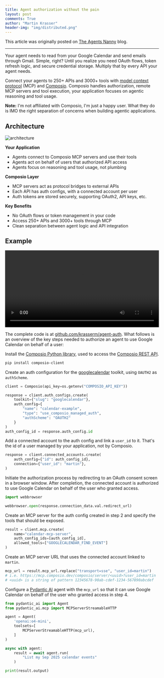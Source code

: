 ```yaml
---
title: Agent authorization without the pain
layout: post
comments: True
author: "Martin Krasser"
header-img: "img/distributed.png"
---
```


This article was originally posted on [The Agents Nanny](https://gradion-ai.github.io/agents-nanny/) blog.

---

Your agent needs to read from your Google Calendar and send emails through Gmail. Simple, right? Until you realize you need OAuth flows, token refresh logic, and secure credential storage. Multiply that by every API your agent needs.

<!-- more -->

Connect your agents to 250+ APIs and 3000+ tools with [model context protocol](https://modelcontextprotocol.io/) (MCP) and [Composio](https://composio.dev/). Composio handles authorization, remote MCP servers and tool execution, your application focuses on agentic reasoning and tool usage. 

**Note:** I'm not affiliated with Composio, I'm just a happy user. What they do is IMO the right separation of concerns when building agentic applications.

## Architecture

![architecture](https://gradion-ai.github.io/agents-nanny/agent-authorization/architecture.png)

**Your Application**

- Agents connect to Composio MCP servers and use their tools
- Agents act on behalf of users that authorized API access
- Agents focus on reasoning and tool usage, not plumbing

**Composio Layer**

- MCP servers act as protocol bridges to external APIs
- Each API has auth configs, with a connected account per user
- Auth tokens are stored securely, supporting OAuth2, API keys, etc.

**Key Benefits**

- No OAuth flows or token management in your code
- Access 250+ APIs and 3000+ tools through MCP
- Clean separation between agent logic and API integration

## Example

<video controls style="width: 100%;">
  <source src="https://gradion-ai.github.io/agents-nanny/agent-authorization/agent-tools.mp4" type="video/mp4">
  Your browser does not support the video tag.
</video>

The complete code is at [github.com/krasserm/agent-auth](https://github.com/krasserm/agent-auth). What follows is an overview of the key steps needed to authorize an agent to use Google Calendar on behalf of a user:

Install the [Composio Python library](https://github.com/ComposioHQ/composio-base-py), used to access the [Composio REST API](https://docs.composio.dev/api-reference).

```bash
pip install composio-client
```

Create an auth configuration for the [googlecalendar](https://docs.composio.dev/toolkits/googlecalendar) toolkit, using `OAUTH2` as `authScheme`.

```python
client = Composio(api_key=os.getenv("COMPOSIO_API_KEY"))

response = client.auth_configs.create(
    toolkit={"slug": "googlecalendar"},
    auth_config={
        "name": "calendar-example", 
        "type": "use_composio_managed_auth",
        "authScheme": "OAUTH2"
    }
)
auth_config_id = response.auth_config.id
```

Add a connected account to the auth config and link a `user_id` to it. That's the id of a user managed by your application, not by Composio.

```python
response = client.connected_accounts.create(
    auth_config={"id": auth_config_id},
    connection={"user_id": "martin"},
)
```

Initiate the authorization process by redirecting to an OAuth consent screen in a browser window. After completion, the connected account is authorized to use Google Calendar on behalf of the user who granted access.

```python
import webbrowser

webbrowser.open(response.connection_data.val.redirect_url)
```

Create an MCP server for the auth config created in step 2 and specify the tools that should be exposed.

```python
result = client.mcp.create(
    name="calendar-mcp-server",
    auth_config_ids=[auth_config_id],
    allowed_tools=["GOOGLECALENDAR_FIND_EVENT"]
)
```

Create an MCP server URL that uses the connected account linked to `martin`.

```python
mcp_url = result.mcp_url.replace("transport=sse", "user_id=martin")
# i.e. https://mcp.composio.dev/composio/server/<uuid>?user_id=martin
# <uuid> is a string of pattern 12345678-90ab-cdef-1234-567890abcdef
```

Configure a [Pydantic AI](https://ai.pydantic.dev/) agent with the `mcp_url` so that it can use Google Calendar on behalf of the user who granted access in step 4.

```python
from pydantic_ai import Agent
from pydantic_ai.mcp import MCPServerStreamableHTTP

agent = Agent(
    'openai:o4-mini',
    toolsets=[
        MCPServerStreamableHTTP(mcp_url),  
    ]
)

async with agent:
    result = await agent.run(
        "List my Sep 2025 calendar events"
    )

print(result.output)
```
